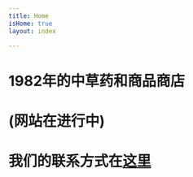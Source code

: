 ```yaml
---
title: Home
isHome: true
layout: index

---
```

# 1982年的中草药和商品商店

# (网站在进行中)

# 我们的联系方式在[这里](https://www.khanhingtong.com/about/#/ "Contact")